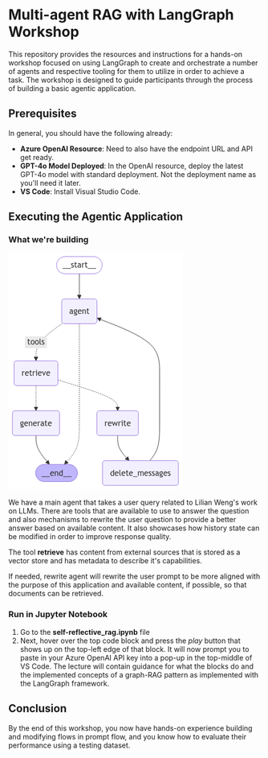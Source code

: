 # Multi-agent RAG with LangGraph Workshop

This repository provides the resources and instructions for a hands-on workshop focused on using LangGraph to create and orchestrate a number of agents and respective tooling for them to utilize in order to achieve a task. The workshop is designed to guide participants through the process of building a basic agentic application.

## Prerequisites

In general, you should have the following already:

- **Azure OpenAI Resource**: Need to also have the endpoint URL and API get ready.
- **GPT-4o Model Deployed**: In the OpenAI resource, deploy the latest GPT-4o model with standard deployment. Not the deployment name as you'll need it later.
- **VS Code**: Install Visual Studio Code.

## Executing the Agentic Application

### What we're building

![diagram.png](diagram.png)

We have a main agent that takes a user query related to Lilian Weng's work on LLMs. There are tools that are available to use to answer the question and also mechanisms to rewrite the user question to provide a better answer based on available content. It also showcases how history state can be modified in order to improve response quality.

The tool **retrieve** has content from external sources that is stored as a vector store and has metadata to describe it's capabilities.

If needed, rewrite agent will rewrite the user prompt to be more aligned with the purpose of this application and available content, if possible, so that documents can be retrieved.

### Run in Jupyter Notebook

1. Go to the **self-reflective_rag.ipynb** file
2. Next, hover over the top code block and press the *play* button that shows up on the top-left edge of that block. It will now prompt you to paste in your Azure OpenAI API key into a pop-up in the top-middle of VS Code. The lecture will contain guidance for what the blocks do and the implemented concepts of a graph-RAG pattern as implemented with the LangGraph framework.

## Conclusion

By the end of this workshop, you now have hands-on experience building and modifying flows in prompt flow, and you know how to evaluate their performance using a testing dataset.